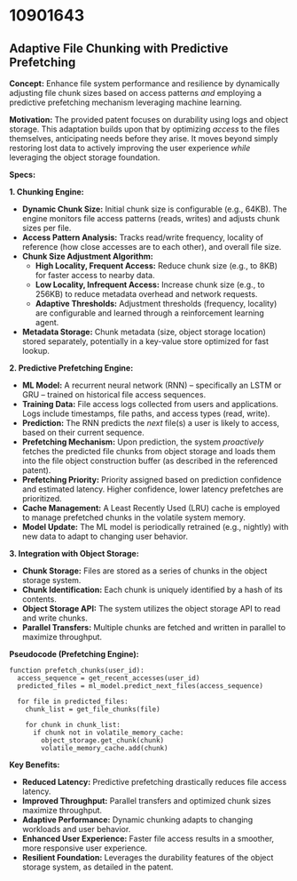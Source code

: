 # 10901643

## Adaptive File Chunking with Predictive Prefetching

**Concept:** Enhance file system performance and resilience by dynamically adjusting file chunk sizes based on access patterns *and* employing a predictive prefetching mechanism leveraging machine learning.

**Motivation:** The provided patent focuses on durability using logs and object storage. This adaptation builds upon that by optimizing *access* to the files themselves, anticipating needs before they arise. It moves beyond simply restoring lost data to actively improving the user experience *while* leveraging the object storage foundation.

**Specs:**

**1. Chunking Engine:**

*   **Dynamic Chunk Size:** Initial chunk size is configurable (e.g., 64KB). The engine monitors file access patterns (reads, writes) and adjusts chunk sizes per file.
*   **Access Pattern Analysis:** Tracks read/write frequency, locality of reference (how close accesses are to each other), and overall file size.
*   **Chunk Size Adjustment Algorithm:**
    *   **High Locality, Frequent Access:** Reduce chunk size (e.g., to 8KB) for faster access to nearby data.
    *   **Low Locality, Infrequent Access:** Increase chunk size (e.g., to 256KB) to reduce metadata overhead and network requests.
    *   **Adaptive Thresholds:** Adjustment thresholds (frequency, locality) are configurable and learned through a reinforcement learning agent.
*   **Metadata Storage:** Chunk metadata (size, object storage location) stored separately, potentially in a key-value store optimized for fast lookup.

**2. Predictive Prefetching Engine:**

*   **ML Model:** A recurrent neural network (RNN) – specifically an LSTM or GRU – trained on historical file access sequences.
*   **Training Data:** File access logs collected from users and applications. Logs include timestamps, file paths, and access types (read, write).
*   **Prediction:** The RNN predicts the *next* file(s) a user is likely to access, based on their current sequence.
*   **Prefetching Mechanism:**  Upon prediction, the system *proactively* fetches the predicted file chunks from object storage and loads them into the file object construction buffer (as described in the referenced patent).
*   **Prefetching Priority:** Priority assigned based on prediction confidence and estimated latency. Higher confidence, lower latency prefetches are prioritized.
*   **Cache Management:**  A Least Recently Used (LRU) cache is employed to manage prefetched chunks in the volatile system memory.
*   **Model Update:**  The ML model is periodically retrained (e.g., nightly) with new data to adapt to changing user behavior.

**3. Integration with Object Storage:**

*   **Chunk Storage:** Files are stored as a series of chunks in the object storage system.
*   **Chunk Identification:** Each chunk is uniquely identified by a hash of its contents.
*   **Object Storage API:** The system utilizes the object storage API to read and write chunks.
*   **Parallel Transfers:**  Multiple chunks are fetched and written in parallel to maximize throughput.

**Pseudocode (Prefetching Engine):**

```
function prefetch_chunks(user_id):
  access_sequence = get_recent_accesses(user_id)
  predicted_files = ml_model.predict_next_files(access_sequence)

  for file in predicted_files:
    chunk_list = get_file_chunks(file)

    for chunk in chunk_list:
      if chunk not in volatile_memory_cache:
        object_storage.get_chunk(chunk)
        volatile_memory_cache.add(chunk)
```

**Key Benefits:**

*   **Reduced Latency:** Predictive prefetching drastically reduces file access latency.
*   **Improved Throughput:** Parallel transfers and optimized chunk sizes maximize throughput.
*   **Adaptive Performance:** Dynamic chunking adapts to changing workloads and user behavior.
*   **Enhanced User Experience:** Faster file access results in a smoother, more responsive user experience.
*   **Resilient Foundation:** Leverages the durability features of the object storage system, as detailed in the patent.